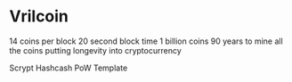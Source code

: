Vrilcoin
===========

14 coins per block 
20 second block time 
1 billion coins 
90 years to mine all the coins putting longevity into cryptocurrency



Scrypt Hashcash PoW Template